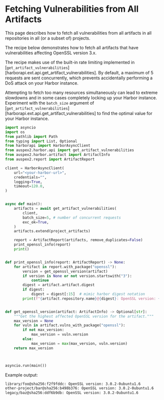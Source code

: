 # Fetching Vulnerabilities from All Artifacts

This page describes how to fetch all vulnerabilities from all artifacts in all repositories in all (or a subset of) projects.

The recipe below demonstrates how to fetch all artifacts that have vulnerabilities affecting OpenSSL version 3.x.

The recipe makes use of the built-in rate limiting implemented in [`get_artifact_vulnerabilities`][harborapi.ext.api.get_artifact_vulnerabilities]. By default, a maximum of 5 requests are sent concurrently, which prevents accidentally performing a DoS attack on your Harbor instance.

Attempting to fetch too many resources simultaneously can lead to extreme slowdowns and in some cases completely locking up your Harbor instance. Experiment with the `batch_size` argument of [`get_artifact_vulnerabilities`][harborapi.ext.api.get_artifact_vulnerabilities] to find the optimal value for your Harbor instance.

```py
import asyncio
import os
from pathlib import Path
from typing import List, Optional
from harborapi import HarborAsyncClient
from auspex2.harbor.api import get_artifact_vulnerabilities
from auspex2.harbor.artifact import ArtifactInfo
from auspex2.report import ArtifactReport

client = HarborAsyncClient(
    url="<your-harbor-url>",
    credentials="",
    logging=True,
    timeout=120.0,
)


async def main():
    artifacts = await get_artifact_vulnerabilities(
        client,
        batch_size=5, # number of concurrent requests
        exc_ok=True,
    )
    artifacts.extend(project_artifacts)

    report = ArtifactReport(artifacts, remove_duplicates=False)
    print_openssl_info(report)
    print()


def print_openssl_info(report: ArtifactReport) -> None:
    for artifact in report.with_package("openssl"):
        version = get_openssl_version(artifact)
        if version is None or not version.startswith("3"):
            continue
        digest = artifact.artifact.digest
        if digest:
            digest = digest[:15]  # mimic harbor digest notation
        print(f"{artifact.repository.name}@{digest}: OpenSSL version: {version}")


def get_openssl_version(artifact: ArtifactInfo) -> Optional[str]:
    """Get the highest affected OpenSSL version for the artifact."""
    max_version = None
    for vuln in artifact.vulns_with_package("openssl"):
        if not max_version:
            max_version = vuln.version
        else:
            max_version = max(max_version, vuln.version)
    return max_version



asyncio.run(main())
```

Example output:

```txt
library/foo@sha256:f2f9fddc: OpenSSL version: 3.0.2-0ubuntu1.6
other-project/bar@sha256:b498b376: OpenSSL version: 3.0.2-0ubuntu1.6
legacy/baz@sha256:ddf6b9db: OpenSSL version: 3.0.2-0ubuntu1.6
```
